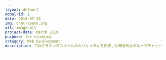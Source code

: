 ```yaml
---
layout: default
modal-id: 1
date: 2014-07-18
img: chat-space.png
alt: image-alt
project-date: March 2019
purpose: for studying
category: Web Development
description: プログラミングスクールのカリキュラムで作成した簡易的なグループチャットサイトです。railsで作成しています。使用技術:Haml,Sass,rails,Jquery,AWS。 メッセージのajaxによる非同期通信化・同期更新、他のユーザーのインクリメンタルサーチなどの機能を実装しています。<a href="http://13.114.210.218">URLはこちら</a>

---
```

